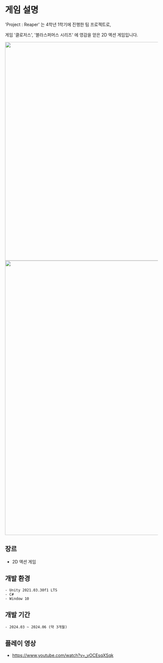 # 게임 설명

'Project : Reaper' 는 4학년 1학기에 진행한 팀 프로젝트로,

게임 '클로저스', '블라스퍼머스 시리즈' 에 영감을 얻은 2D 액션 게임입니다.


<p align="center">
<img width="1276" height="717" alt="Image" src="https://github.com/user-attachments/assets/7a0be739-b85e-4ac1-9a7e-4f1dfa6d5134" />
<img width="1609" height="900" alt="Image" src="https://github.com/user-attachments/assets/8758062f-2ab1-4536-b4d5-7e031fc85ff3" />
</p>


## 장르
  - 2D 액션 게임

## 개발 환경
	- Unity 2021.03.30f1 LTS
	- C#
	- Window 10

## 개발 기간
	- 2024.03 ~ 2024.06 (약 3개월)

## 플레이 영상
- https://www.youtube.com/watch?v=_vOCEsqXSqk
